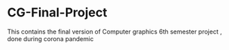 # CG-Final-Project
This contains the final version of Computer graphics 6th semester project , done during corona pandemic 
